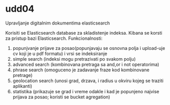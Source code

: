 # udd04
Upravljanje digitalnim dokumentima elasticsearch

Korisiti se Elasticsearch database za skladistenje indeksa.
Kibana se korsti za pristup bazi Elasticsearch.
Funkcionalnosti:
1. popunjvanje prijave za posao(popunjavaju se osnovna polja i upload-uje cv koji je u pdf formatu) i vrsi se indeksiranje
2. simple search (indeksi mogu pretrazivati po svakom polju)
3. advanced search (kombinovana pretraga sa and,or i not operatorima)
4. phrase search (omoguceno je zadavanje fraze kod kombinovane pretrage)
5. geolocation search (unosi grad, drzava, i radius u okviru kojeg se traziti aplikanti)
6. statistika (prikazuje se grad i vreme odakle i kad je popunjeno najvise prijava za posao; koristi se bucket agregation)

